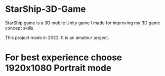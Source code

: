 # StarShip-3D-Game
StarShip game is a 3D mobile Unity game I made for improving my 3D game concept skills. 

This project made in 2022. It is an amateur project.
# For best experience choose 1920x1080 Portrait mode

